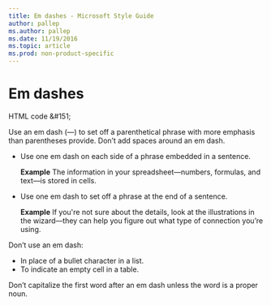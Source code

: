 ```yaml
---
title: Em dashes - Microsoft Style Guide
author: pallep
ms.author: pallep
ms.date: 11/19/2016
ms.topic: article
ms.prod: non-product-specific
---
```


# Em dashes

HTML code &\#151;

Use
an em dash (—) to set off a parenthetical phrase with more
emphasis than parentheses provide. Don’t add spaces around an em
dash.

  - Use one em dash on each side of a phrase embedded in a sentence. 

    **Example** The information in your spreadsheet—numbers, formulas, and text—is stored in cells.

  - Use one em dash to set off a phrase at the end of a sentence.

    **Example** If you're not sure about the details, look at the illustrations in the wizard—they can help you figure out what type of connection you’re using.

Don’t use an em dash:

  - In place of a bullet character in a list.
  - To indicate an empty cell in a table.

Don’t capitalize the first word after an em dash unless the word is a proper noun.
